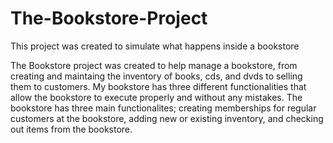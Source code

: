 # The-Bookstore-Project
This project was created to simulate what happens inside a bookstore

The Bookstore project was created to help manage a bookstore, from creating and maintaing the inventory of books, cds, and dvds to selling them to customers. My bookstore has three different functionalities
that allow the bookstore to execute properly and without any mistakes. The bookstore has three main functionalites; creating memberships for regular customers at the bookstore,
adding new or existing inventory, and checking out items from the bookstore. 
